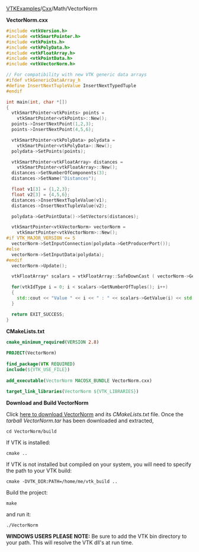 [VTKExamples](Home)/[Cxx](Cxx)/Math/VectorNorm

**VectorNorm.cxx**
```c++
#include <vtkVersion.h>
#include <vtkSmartPointer.h>
#include <vtkPoints.h>
#include <vtkPolyData.h>
#include <vtkFloatArray.h>
#include <vtkPointData.h>
#include <vtkVectorNorm.h>

// For compatibility with new VTK generic data arrays
#ifdef vtkGenericDataArray_h
#define InsertNextTupleValue InsertNextTypedTuple
#endif

int main(int, char *[])
{
  vtkSmartPointer<vtkPoints> points =
    vtkSmartPointer<vtkPoints>::New();
  points->InsertNextPoint(1,2,3);
  points->InsertNextPoint(4,5,6);

  vtkSmartPointer<vtkPolyData> polydata =
    vtkSmartPointer<vtkPolyData>::New();
  polydata->SetPoints(points);

  vtkSmartPointer<vtkFloatArray> distances =
    vtkSmartPointer<vtkFloatArray>::New();
  distances->SetNumberOfComponents(3);
  distances->SetName("Distances");

  float v1[3] = {1,2,3};
  float v2[3] = {4,5,6};
  distances->InsertNextTupleValue(v1);
  distances->InsertNextTupleValue(v2);

  polydata->GetPointData()->SetVectors(distances);

  vtkSmartPointer<vtkVectorNorm> vectorNorm =
    vtkSmartPointer<vtkVectorNorm>::New();
#if VTK_MAJOR_VERSION <= 5
  vectorNorm->SetInputConnection(polydata->GetProducerPort());
#else
  vectorNorm->SetInputData(polydata);
#endif
  vectorNorm->Update();

  vtkFloatArray* scalars = vtkFloatArray::SafeDownCast ( vectorNorm->GetOutput()->GetPointData()->GetScalars() );

  for(vtkIdType i = 0; i < scalars->GetNumberOfTuples(); i++)
  {
    std::cout << "Value " << i << " : " << scalars->GetValue(i) << std::endl;
  }

  return EXIT_SUCCESS;
}
```
**CMakeLists.txt**
```cmake
cmake_minimum_required(VERSION 2.8)
 
PROJECT(VectorNorm)
 
find_package(VTK REQUIRED)
include(${VTK_USE_FILE})
 
add_executable(VectorNorm MACOSX_BUNDLE VectorNorm.cxx)
 
target_link_libraries(VectorNorm ${VTK_LIBRARIES})
```

**Download and Build VectorNorm**

Click [here to download VectorNorm](https://github.com/lorensen/VTKWikiExamplesTarballs/raw/master/VectorNorm.tar) and its *CMakeLists.txt* file.
Once the *tarball VectorNorm.tar* has been downloaded and extracted,
```
cd VectorNorm/build 
```
If VTK is installed:
```
cmake ..
```
If VTK is not installed but compiled on your system, you will need to specify the path to your VTK build:
```
cmake -DVTK_DIR:PATH=/home/me/vtk_build ..
```
Build the project:
```
make
```
and run it:
```
./VectorNorm
```
**WINDOWS USERS PLEASE NOTE:** Be sure to add the VTK bin directory to your path. This will resolve the VTK dll's at run time.

